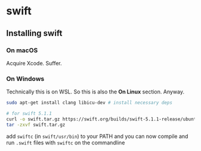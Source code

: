 # swift

## Installing swift

### On macOS

Acquire Xcode. Suffer.

### On Windows

Technically this is on WSL. So this is also the **On Linux** section. Anyway.

```bash
sudo apt-get install clang libicu-dev # install necessary deps

# for swift 5.1.1
curl -o swift.tar.gz https://swift.org/builds/swift-5.1.1-release/ubuntu1804/swift-5.1.1-RELEASE/swift-5.1.1-RELEASE-ubuntu18.04.tar.gz
tar -zxvf swift.tar.gz
```

add `swiftc` (in `swift/usr/bin`) to your PATH and you can now compile and run `.swift` files with `swiftc` on the commandline
